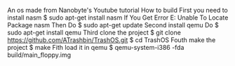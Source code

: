 An os made from Nanobyte's Youtube tutorial
How to build
First you need to install nasm
$ sudo apt-get install nasm
If You Get Error
E: Unable To Locate Package nasm
Then Do
$ sudo apt-get update
Second install qemu
Do
$ sudo apt-get install qemu
Third clone the project
$ git clone https://github.com/ATrashbin/TrashOS.git
$ cd TrashOS
Fouth make the project
$ make
Fith load it in qemu
$ qemu-system-i386 -fda build/main_floppy.img
